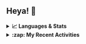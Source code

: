 ## Heya! 👋

<details>
  <summary><strong>📈 Languages & Stats</strong></summary>
  <img src="https://github-readme-stats.vercel.app/api?username=bunningss&show_icons=true&theme=dark&hide_border=true"
       alt="Tayef's GitHub stats" />
  <img src="https://github-readme-stats.vercel.app/api/top-langs/?username=bunningss&show_icons=true&theme=dark&hide_border=true&layout=compact&langs_count=5"
       alt="Tayef's Top GitHub Languages" />
</details>

<details>
<summary><strong> :zap: My Recent Activities </strong></summary>

<!-- ACTIVITY-LIST:START -->
- [bunningss pushed to master in bunningss/ngo](https://github.com/bunningss/ngo/compare/28be7f4b6f...89852eed00)
- [bunningss pushed to master in bunningss/ngo](https://github.com/bunningss/ngo/compare/95acacba3b...28be7f4b6f)
- [bunningss pushed to master in bunningss/ngo](https://github.com/bunningss/ngo/compare/9474a87dc9...95acacba3b)
- [bunningss pushed to master in bunningss/ngo](https://github.com/bunningss/ngo/compare/b49552ed4c...9474a87dc9)
- [bunningss pushed to master in bunningss/ngo](https://github.com/bunningss/ngo/compare/3014ede7bd...b49552ed4c)
<!-- ACTIVITY-LIST:END -->

</details>

